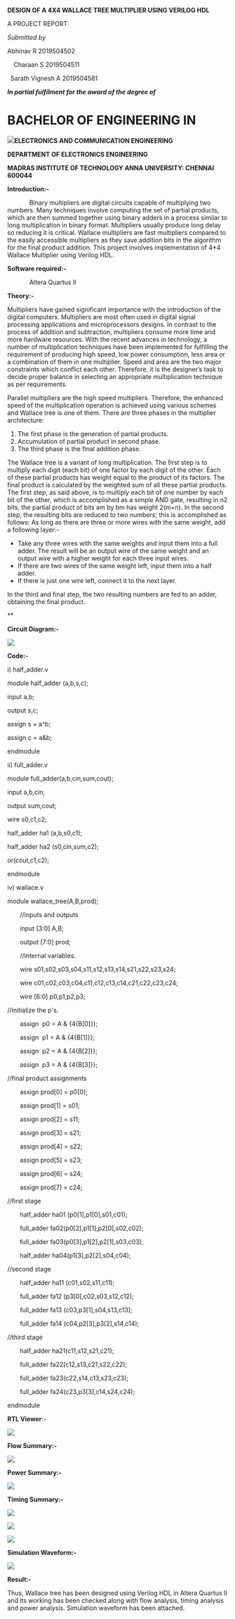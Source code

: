 ﻿**DESIGN OF A  4X4 WALLACE TREE MULTIPLIER USING VERILOG HDL** 

A PROJECT REPORT

*Submitted by*

Abhinav R  2019504502

`  `Charaan S  2019504511

` `Sarath Vignesh A 2019504581

***In partial fulfilment for the award of the degree of***

# **BACHELOR OF ENGINEERING IN**
![](Aspose.Words.591a2d33-ebd5-4837-b4cc-f5918e971b39.001.png)**ELECTRONICS AND COMMUNICATION ENGINEERING**


**DEPARTMENT OF ELECTRONICS ENGINEERING** 

**MADRAS INSTITUTE OF TECHNOLOGY 
ANNA UNIVERSITY: CHENNAI 600044**

**Introduction:-**

`		`Binary multipliers are digital circuits capable of multiplying two numbers. Many techniques involve computing the set of partial products, which are then summed together using binary adders in a process similar to long multiplication in binary format. Multipliers usually produce long delay so reducing it is critical. Wallace multipliers are fast multipliers compared to the easily accessible multipliers as they save addition bits in the algorithm for the final product addition. This project involves implementation of 4\*4 Wallace Multiplier using Verilog HDL.

**Software required:-**

`		`Altera Quartus II

**Theory:-**


Multipliers have gained significant importance with the introduction of the digital computers. Multipliers are most often used in digital signal processing applications and microprocessors designs. In contrast to the process of addition and subtraction, multipliers consume more time and more hardware resources. With the recent advances in technology, a number of multiplication techniques have been implemented for fulfilling the requirement of producing high speed, low power consumption, less area or a combination of them in one multiplier. Speed and area are the two major constraints which conflict each other. Therefore, it is the designer’s task to decide proper balance in selecting an appropriate multiplication technique as per requirements.


Parallel multipliers are the high speed multipliers. Therefore, the enhanced speed of the multiplication operation is achieved using various schemes and Wallace tree is one of them. There are three phases in the multiplier architecture:

1. The first phase is the generation of partial products.
1. Accumulation of partial product in second phase.
1. The third phase is the final addition phase.


The Wallace tree is a variant of long multiplication. The first step is to multiply each digit (each bit) of one factor by each digit of the other. Each of these partial products has weight equal to the product of its factors. The final product is calculated by the weighted sum of all these partial products. The first step, as said above, is to multiply each bit of one number by each bit of the other, which is accomplished as a simple AND gate, resulting in n2 bits, the partial product of bits am by bm has weight 2(m+n). In the second step, the resulting bits are reduced to two numbers; this is accomplished as follows: As long as there are three or more wires with the same weight, add a following layer:-


- Take any three wires with the same weights and input them into a full adder. The result will be an output wire of the same weight and an output wire with a higher weight for each three input wires.
- If there are two wires of the same weight left, input them into a half adder.
- If there is just one wire left, connect it to the next layer.


In the third and final step, the two resulting numbers are fed to an adder, obtaining the final product.



**


**Circuit Diagram:-**

![](Aspose.Words.591a2d33-ebd5-4837-b4cc-f5918e971b39.002.png)

**Code:-**

i) half\_adder.v

module half\_adder (a,b,s,c);

input a,b;

output s,c;

assign s = a^b;

assign c = a&b;

endmodule

ii) full\_adder.v

module full\_adder(a,b,cin,sum,cout);

input a,b,cin;

output sum,cout;

wire s0,c1,c2;

half\_adder ha1 (a,b,s0,c1);

half\_adder ha2 (s0,cin,sum,c2);

or(cout,c1,c2);

endmodule


iv) wallace.v

module wallace\_tree(A,B,prod);



`    `//inputs and outputs

`    `input [3:0] A,B;

`    `output [7:0] prod;

`    `//internal variables.

`    `wire s01,s02,s03,s04,s11,s12,s13,s14,s21,s22,s23,s24;

`    `wire c01,c02,c03,c04,c11,c12,c13,c14,c21,c22,c23,c24;

`    `wire [6:0] p0,p1,p2,p3;

//initialize the p's.

`    `assign  p0 = A & {4{B[0]}};

`    `assign  p1 = A & {4{B[1]}};

`    `assign  p2 = A & {4{B[2]}};

`    `assign  p3 = A & {4{B[3]}};

//final product assignments    

`    `assign prod[0] = p0[0];

`    `assign prod[1] = s01;

`    `assign prod[2] = s11;

`    `assign prod[3] = s21;

`    `assign prod[4] = s22;

`    `assign prod[5] = s23;

`    `assign prod[6] = s24;

`    `assign prod[7] = c24;

//first stage

`    `half\_adder ha01 (p0[1],p1[0],s01,c01);

`    `full\_adder fa02(p0[2],p1[1],p2[0],s02,c02);

`    `full\_adder fa03(p0[3],p1[2],p2[1],s03,c03);

`    `half\_adder ha04(p1[3],p2[2],s04,c04);

//second stage

`    `half\_adder ha11 (c01,s02,s11,c11);

`    `full\_adder fa12 (p3[0],c02,s03,s12,c12);

`    `full\_adder fa13 (c03,p3[1],s04,s13,c13);

`    `full\_adder fa14 (c04,p2[3],p3[2],s14,c14);

//third stage

`    `half\_adder ha21(c11,s12,s21,c21);

`    `full\_adder fa22(c12,s13,c21,s22,c22);

`    `full\_adder fa23(c22,s14,c13,s23,c23);

`    `full\_adder fa24(c23,p3[3],c14,s24,c24);

endmodule









**RTL Viewer**:-

![](Aspose.Words.591a2d33-ebd5-4837-b4cc-f5918e971b39.003.jpeg)


**Flow Summary:-**

![](Aspose.Words.591a2d33-ebd5-4837-b4cc-f5918e971b39.004.jpeg)









**Power Summary:-**

![](Aspose.Words.591a2d33-ebd5-4837-b4cc-f5918e971b39.005.jpeg)








**Timing Summary:-**

![](Aspose.Words.591a2d33-ebd5-4837-b4cc-f5918e971b39.006.jpeg)




![](Aspose.Words.591a2d33-ebd5-4837-b4cc-f5918e971b39.007.jpeg)

![](Aspose.Words.591a2d33-ebd5-4837-b4cc-f5918e971b39.008.jpeg)




**Simulation Waveform:-**

![](Aspose.Words.591a2d33-ebd5-4837-b4cc-f5918e971b39.009.jpeg)





**Result:-**



Thus, Wallace tree has been designed using Verilog HDL in Altera Quartus II and its working has been checked along with flow analysis, timing analysis and power analysis. Simulation waveform has been attached.





